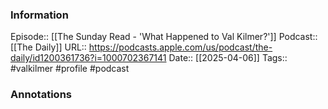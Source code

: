 ### Information

Episode:: [[The Sunday Read - 'What Happened to Val Kilmer?']]
Podcast:: [[The Daily]]
URL:: https://podcasts.apple.com/us/podcast/the-daily/id1200361736?i=1000702367141
Date:: [[2025-04-06]]
Tags:: #valkilmer #profile
#podcast


### Annotations

